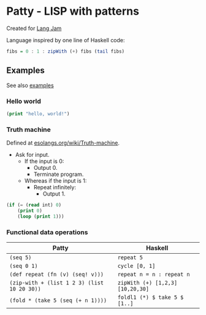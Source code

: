 # Patty - LISP with patterns

Created for [Lang Jam](https://github.com/langjam/jam0002)

Language inspired by one line of Haskell code:

```haskell
fibs = 0 : 1 : zipWith (+) fibs (tail fibs)
```

## Examples

See also [examples](examples/)

### Hello world

```lisp
(print "hello, world!")
```

### Truth machine

Defined at [esolangs.org/wiki/Truth-machine](https://esolangs.org/wiki/Truth-machine).

- Ask for input.
	- If the input is 0:
		- Output 0.
		- Terminate program.
	- Whereas if the input is 1:
		- Repeat infinitely:
			- Output 1.

```lisp
(if (= (read int) 0)
	(print 0)
	(loop (print 1)))
```

### Functional data operations

| Patty | Haskell |
| ----- | ------- |
| `(seq 5)` | `repeat 5` |
| `(seq 0 1)` | `cycle [0, 1]` |
| `(def repeat (fn (v) (seq! v)))` | `repeat n = n : repeat n` |
| `(zip-with + (list 1 2 3) (list 10 20 30))` | `zipWith (+) [1,2,3] [10,20,30]` |
| `(fold * (take 5 (seq (+ n 1))))` | `foldl1 (*) $ take 5 $ [1..]` |

